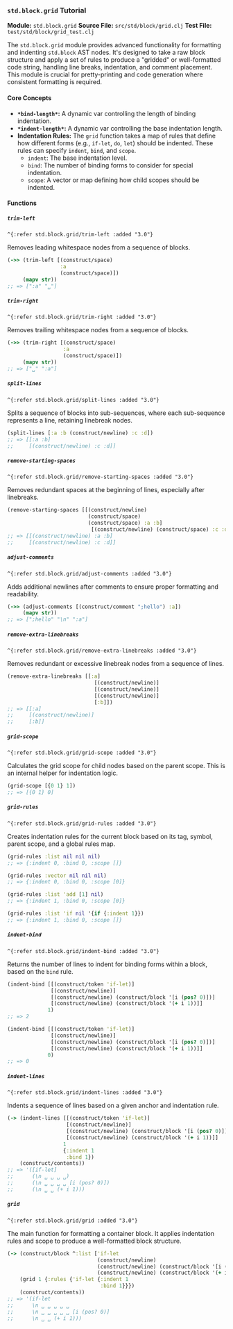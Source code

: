 ### `std.block.grid` Tutorial

**Module:** `std.block.grid`
**Source File:** `src/std/block/grid.clj`
**Test File:** `test/std/block/grid_test.clj`

The `std.block.grid` module provides advanced functionality for formatting and indenting `std.block` AST nodes. It's designed to take a raw block structure and apply a set of rules to produce a "gridded" or well-formatted code string, handling line breaks, indentation, and comment placement. This module is crucial for pretty-printing and code generation where consistent formatting is required.

#### Core Concepts

*   **`*bind-length*`:** A dynamic var controlling the length of binding indentation.
*   **`*indent-length*`:** A dynamic var controlling the base indentation length.
*   **Indentation Rules:** The `grid` function takes a map of rules that define how different forms (e.g., `if-let`, `do`, `let`) should be indented. These rules can specify `indent`, `bind`, and `scope`.
    *   `indent`: The base indentation level.
    *   `bind`: The number of binding forms to consider for special indentation.
    *   `scope`: A vector or map defining how child scopes should be indented.

#### Functions

##### `trim-left`

`^{:refer std.block.grid/trim-left :added "3.0"}`

Removes leading whitespace nodes from a sequence of blocks.

```clojure
(->> (trim-left [(construct/space)
                 :a
                 (construct/space)])
     (mapv str))
;; => [":a" "␣"]
```

##### `trim-right`

`^{:refer std.block.grid/trim-right :added "3.0"}`

Removes trailing whitespace nodes from a sequence of blocks.

```clojure
(->> (trim-right [(construct/space)
                  :a
                  (construct/space)])
     (mapv str))
;; => ["␣" ":a"]
```

##### `split-lines`

`^{:refer std.block.grid/split-lines :added "3.0"}`

Splits a sequence of blocks into sub-sequences, where each sub-sequence represents a line, retaining linebreak nodes.

```clojure
(split-lines [:a :b (construct/newline) :c :d])
;; => [[:a :b]
;;     [(construct/newline) :c :d]]
```

##### `remove-starting-spaces`

`^{:refer std.block.grid/remove-starting-spaces :added "3.0"}`

Removes redundant spaces at the beginning of lines, especially after linebreaks.

```clojure
(remove-starting-spaces [[(construct/newline)
                          (construct/space)
                          (construct/space) :a :b]
                           [(construct/newline) (construct/space) :c :d]])
;; => [[(construct/newline) :a :b]
;;     [(construct/newline) :c :d]]
```

##### `adjust-comments`

`^{:refer std.block.grid/adjust-comments :added "3.0"}`

Adds additional newlines after comments to ensure proper formatting and readability.

```clojure
(->> (adjust-comments [(construct/comment ";hello") :a])
     (mapv str))
;; => [";hello" "\n" ":a"]
```

##### `remove-extra-linebreaks`

`^{:refer std.block.grid/remove-extra-linebreaks :added "3.0"}`

Removes redundant or excessive linebreak nodes from a sequence of lines.

```clojure
(remove-extra-linebreaks [[:a]
                            [(construct/newline)]
                            [(construct/newline)]
                            [(construct/newline)]
                            [:b]])
;; => [[:a]
;;     [(construct/newline)]
;;     [:b]]
```

##### `grid-scope`

`^{:refer std.block.grid/grid-scope :added "3.0"}`

Calculates the grid scope for child nodes based on the parent scope. This is an internal helper for indentation logic.

```clojure
(grid-scope [{0 1} 1])
;; => [{0 1} 0]
```

##### `grid-rules`

`^{:refer std.block.grid/grid-rules :added "3.0"}`

Creates indentation rules for the current block based on its tag, symbol, parent scope, and a global rules map.

```clojure
(grid-rules :list nil nil nil)
;; => {:indent 0, :bind 0, :scope []}

(grid-rules :vector nil nil nil)
;; => {:indent 0, :bind 0, :scope [0]}

(grid-rules :list 'add [1] nil)
;; => {:indent 1, :bind 0, :scope [0]}

(grid-rules :list 'if nil '{if {:indent 1}})
;; => {:indent 1, :bind 0, :scope []}
```

##### `indent-bind`

`^{:refer std.block.grid/indent-bind :added "3.0"}`

Returns the number of lines to indent for binding forms within a block, based on the `bind` rule.

```clojure
(indent-bind [[(construct/token 'if-let)]
              [(construct/newline)]
              [(construct/newline) (construct/block '[i (pos? 0)])]
              [(construct/newline) (construct/block '(+ i 1))]]
             1)
;; => 2

(indent-bind [[(construct/token 'if-let)]
              [(construct/newline)]
              [(construct/newline) (construct/block '[i (pos? 0)])]
              [(construct/newline) (construct/block '(+ i 1))]]
             0)
;; => 0
```

##### `indent-lines`

`^{:refer std.block.grid/indent-lines :added "3.0"}`

Indents a sequence of lines based on a given anchor and indentation rule.

```clojure
(-> (indent-lines [[(construct/token 'if-let)]
                   [(construct/newline)]
                   [(construct/newline) (construct/block '[i (pos? 0)])]
                   [(construct/newline) (construct/block '(+ i 1))]]
                  1
                  {:indent 1
                   :bind 1})
    (construct/contents))
;; => '([if-let]
;;      (\n ␣ ␣ ␣ ␣)
;;      (\n ␣ ␣ ␣ ␣ [i (pos? 0)])
;;      (\n ␣ ␣ (+ i 1)))
```

##### `grid`

`^{:refer std.block.grid/grid :added "3.0"}`

The main function for formatting a container block. It applies indentation rules and scope to produce a well-formatted block structure.

```clojure
(-> (construct/block ^:list ['if-let
                             (construct/newline)
                             (construct/newline) (construct/block '[i (pos? 0)])
                             (construct/newline) (construct/block '(+ i 1))])
    (grid 1 {:rules {'if-let {:indent 1
                              :bind 1}}})
    (construct/contents))
;; => '(if-let
;;      \n ␣ ␣ ␣ ␣ ␣
;;      \n ␣ ␣ ␣ ␣ ␣ [i (pos? 0)]
;;      \n ␣ ␣ (+ i 1)))
```